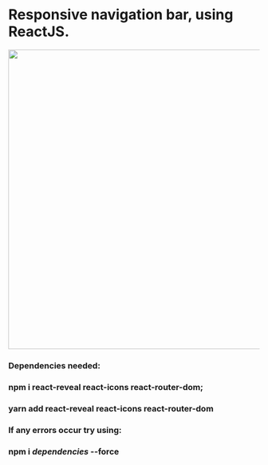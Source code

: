 # Responsive navigation bar, using ReactJS.

<img src="https://imgur.com/dGjdvPl.gif" width="1000" height="600" />

### Dependencies needed: 
### **npm** i react-reveal react-icons react-router-dom; <br/>
### **yarn** add react-reveal react-icons react-router-dom

### If any errors occur try using:

### **npm** i *dependencies* --force 




